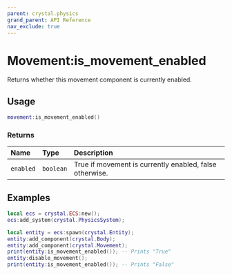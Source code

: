 ```yaml
---
parent: crystal.physics
grand_parent: API Reference
nav_exclude: true
---
```


# Movement:is_movement_enabled

Returns whether this movement component is currently enabled.

## Usage

```lua
movement:is_movement_enabled()
```

### Returns

| Name      | Type      | Description                                             |
| :-------- | :-------- | :------------------------------------------------------ |
| `enabled` | `boolean` | True if movement is currently enabled, false otherwise. |

## Examples

```lua
local ecs = crystal.ECS:new();
ecs:add_system(crystal.PhysicsSystem);

local entity = ecs:spawn(crystal.Entity);
entity:add_component(crystal.Body);
entity:add_component(crystal.Movement);
print(entity:is_movement_enabled()); -- Prints "True"
entity:disable_movement();
print(entity:is_movement_enabled()); -- Prints "False"
```
